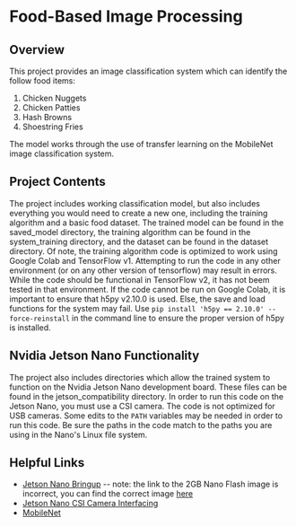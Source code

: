 # Food-Based Image Processing
## Overview
This project provides an image classification system which can identify the follow food items:
  1. Chicken Nuggets
  2. Chicken Patties
  3. Hash Browns
  4. Shoestring Fries

The model works through the use of transfer learning on the MobileNet image classification system.

## Project Contents
The project includes working classification model, but also includes everything you would need to create a new one, including the training algorithm and a basic food dataset. The trained model can be found in the saved_model directory, the training algorithm can be found in the system_training directory, and the dataset can be found in the dataset directory. Of note, the training algorithm code is optimized to work using Google Colab and TensorFlow v1. Attempting to run the code in any other environment (or on any other version of tensorflow) may result in errors. While the code should be functional in TensorFlow v2, it has not beem tested in that environment. If the code cannot be run on Google Colab, it is important to ensure that h5py v2.10.0 is used. Else, the save and load functions for the system may fail. Use ```pip install 'h5py == 2.10.0' --force-reinstall``` in the command line to ensure the proper version of h5py is installed. 

## Nvidia Jetson Nano Functionality
The project also includes directories which allow the trained system to function on the Nvidia Jetson Nano development board. These files can be found in the jetson_compatibility directory. In order to run this code on the Jetson Nano, you must use a CSI camera. The code is not optimized for USB cameras. Some edits to the ```PATH``` variables may be needed in order to run this code. Be sure the paths in the code match to the paths you are using in the Nano's Linux file system.

## Helpful Links
* [Jetson Nano Bringup](https://developer.nvidia.com/embedded/learn/get-started-jetson-nano-2gb-devkit) -- note: the link to the 2GB Nano Flash image is incorrect, you can find the correct image [here](https://developer.nvidia.com/embedded/downloads#?search=sd)
* [Jetson Nano CSI Camera Interfacing](https://developer.nvidia.com/embedded/learn/tutorials/first-picture-csi-usb-camera)
* [MobileNet](https://medium.com/@godeep48/an-overview-on-mobilenet-an-efficient-mobile-vision-cnn-f301141db94d)
